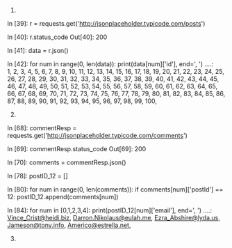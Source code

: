 1.
In [39]: r = requests.get('http://jsonplaceholder.typicode.com/posts')

In [40]: r.status_code
Out[40]: 200

In [41]: data = r.json()

In [42]: for num in range(0, len(data)):
    print(data[num]['id'], end=', ')
   ....:     
1, 2, 3, 4, 5, 6, 7, 8, 9, 10, 11, 12, 13, 14, 15, 16, 17, 18, 19, 20, 21, 22, 23, 24, 25, 26, 27, 28, 29, 30, 31, 32, 33, 34, 35, 36, 37, 38, 39, 40, 41, 42, 43, 44, 45, 46, 47, 48, 49, 50, 51, 52, 53, 54, 55, 56, 57, 58, 59, 60, 61, 62, 63, 64, 65, 66, 67, 68, 69, 70, 71, 72, 73, 74, 75, 76, 77, 78, 79, 80, 81, 82, 83, 84, 85, 86, 87, 88, 89, 90, 91, 92, 93, 94, 95, 96, 97, 98, 99, 100,


2.
In [68]: commentResp = requests.get('http://jsonplaceholder.typicode.com/comments')

In [69]: commentResp.status_code
Out[69]: 200

In [70]: comments = commentResp.json()

In [78]: postID_12 = []

In [80]: for num in range(0, len(comments)):
    if comments[num]['postId'] == 12:
        postID_12.append(comments[num])

In [84]: for num in [0,1,2,3,4]:
    print(postID_12[num]['email'], end=', ')
   ....:     
Vince_Crist@heidi.biz, Darron.Nikolaus@eulah.me, Ezra_Abshire@lyda.us, Jameson@tony.info, Americo@estrella.net,


3.
